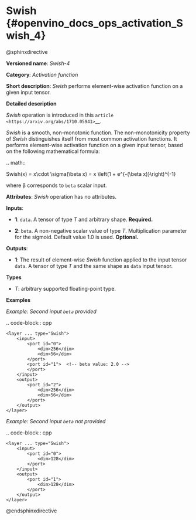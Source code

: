 # Swish {#openvino_docs_ops_activation_Swish_4}

@sphinxdirective

**Versioned name**: *Swish-4*

**Category**: *Activation function*

**Short description**: *Swish* performs element-wise activation function on a given input tensor.

**Detailed description**

*Swish* operation is introduced in this `article <https://arxiv.org/abs/1710.05941>`__.

*Swish* is a smooth, non-monotonic function. The non-monotonicity property of *Swish* distinguishes itself from most common activation functions. It performs element-wise activation function on a given input tensor,  based on the following mathematical formula:

.. math::

   Swish(x) = x\cdot \sigma(\beta x) = x \left(1 + e^{-(\beta x)}\right)^{-1}

where β corresponds to ``beta`` scalar input.

**Attributes**: *Swish* operation has no attributes.

**Inputs**:

*   **1**: ``data``. A tensor of type *T* and arbitrary shape. **Required.**

*   **2**: ``beta``. A non-negative scalar value of type *T*. Multiplication parameter for the sigmoid. Default value 1.0 is used. **Optional.**

**Outputs**:

*   **1**: The result of element-wise *Swish* function applied to the input tensor ``data``. A tensor of type *T* and the same shape as ``data`` input tensor.

**Types**

* *T*: arbitrary supported floating-point type.

**Examples**

*Example: Second input ``beta`` provided*

.. code-block:: cpp 

    <layer ... type="Swish">
        <input>
            <port id="0">
                <dim>256</dim>
                <dim>56</dim>
            </port>
            <port id="1">  <!-- beta value: 2.0 -->
            </port>
        </input>
        <output>
            <port id="2">
                <dim>256</dim>
                <dim>56</dim>
            </port>
        </output>
    </layer>


*Example: Second input ``beta`` not provided*

.. code-block:: cpp 

    <layer ... type="Swish">
        <input>
            <port id="0">
                <dim>128</dim>
            </port>
        </input>
        <output>
            <port id="1">
                <dim>128</dim>
            </port>
        </output>
    </layer>

@endsphinxdirective
